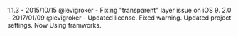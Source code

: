 1.1.3 - 2015/10/15 @levigroker - Fixing "transparent" layer issue on iOS 9. 
2.0   - 2017/01/09 @levigroker - Updated license. Fixed warning. Updated project settings. Now Using framworks.